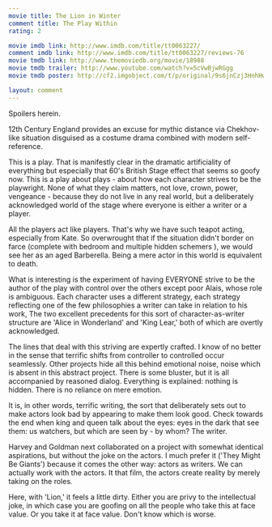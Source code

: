 ```yaml
---
movie title: The Lion in Winter
comment title: The Play Within
rating: 2

movie imdb link: http://www.imdb.com/title/tt0063227/
comment imdb link: http://www.imdb.com/title/tt0063227/reviews-76
movie tmdb link: http://www.themoviedb.org/movie/18988
movie tmdb trailer: http://www.youtube.com/watch?v=5cVwBjwRGgg
movie tmdb poster: http://cf2.imgobject.com/t/p/original/9s6jnCzj3HnhHwO12f96Se8zXol.jpg

layout: comment
---
```


Spoilers herein.

12th Century England provides an excuse for mythic distance via Chekhov-like situation  disguised as a costume drama combined with modern self-reference.

This is a play. That is manifestly clear in the dramatic artificiality of everything but  especially that 60's British Stage effect that seems so goofy now. This is a play about  plays - about how each character strives to be the playwright. None of what they claim  matters, not love, crown, power, vengeance - because they do not live in any real world,  but a deliberately acknowledged world of the stage where everyone is either a writer or a  player.

All the players act like players. That's why we have such teapot acting, especially from  Kate. So overwrought that if the situation didn't border on farce (complete with bedroom  and multiple hidden schemers ), we would see her as an aged Barberella. Being a mere  actor in this world is equivalent to death.

What is interesting is the experiment of having EVERYONE strive to be the author of the  play with control over the others except poor Alais, whose role is ambiguous. Each  character uses a different strategy, each strategy reflecting one of the few philosophies a  writer can take in relation to his work, The two excellent precedents for this sort of  character-as-writer structure are 'Alice in Wonderland' and 'King Lear,' both of which  are overtly acknowledged. 

The lines that deal with this striving are expertly crafted. I know of no better in the sense  that terrific shifts from controller to controlled occur seamlessly. Other projects hide all  this behind emotional noise, noise which is absent in this abstract project. There is some  bluster, but it is all accompanied by reasoned dialog. Everything is explained: nothing is  hidden. There is no reliance on mere emotion.

It is, in other words, terrific writing, the sort that deliberately sets out to make actors  look bad by appearing to make them look good. Check towards the end when king and  queen talk about the eyes: eyes in the dark that see them: us watchers, but which are  seen by - by whom? The writer.

Harvey and Goldman next collaborated on a project with somewhat identical aspirations,  but without the joke on the actors. I much prefer it ('They Might Be Giants') because it  comes the other way: actors as writers. We can actually work with the actors. It that film,  the actors create reality by merely taking on the roles.

Here, with 'Lion,' it feels a little dirty. Either you are privy to the intellectual joke, in  which case you are goofing on all the people who take this at face value. Or you take it at  face value. Don't know which is worse.